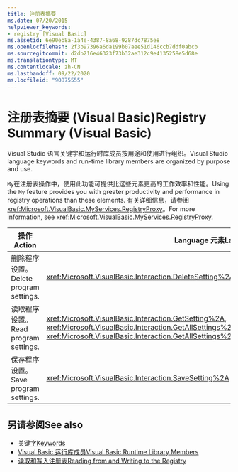 ```yaml
---
title: 注册表摘要
ms.date: 07/20/2015
helpviewer_keywords:
- registry [Visual Basic]
ms.assetid: 6e90eb8a-1a4e-4387-8a68-9287dc7875e8
ms.openlocfilehash: 2f3b97396a6da199b07aee51d146ccb7ddf0abcb
ms.sourcegitcommit: d2db216e46323f73b32ae312c9e4135258e5d68e
ms.translationtype: MT
ms.contentlocale: zh-CN
ms.lasthandoff: 09/22/2020
ms.locfileid: "90875555"
---
```

# <a name="registry-summary-visual-basic"></a><span data-ttu-id="32487-102">注册表摘要 (Visual Basic)</span><span class="sxs-lookup"><span data-stu-id="32487-102">Registry Summary (Visual Basic)</span></span>

<span data-ttu-id="32487-103">Visual Studio 语言关键字和运行时库成员按用途和使用进行组织。</span><span class="sxs-lookup"><span data-stu-id="32487-103">Visual Studio language keywords and run-time library members are organized by purpose and use.</span></span>  
  
 <span data-ttu-id="32487-104">`My`在注册表操作中，使用此功能可提供比这些元素更高的工作效率和性能。</span><span class="sxs-lookup"><span data-stu-id="32487-104">Using the `My` feature provides you with greater productivity and performance in registry operations than these elements.</span></span> <span data-ttu-id="32487-105">有关详细信息，请参阅 <xref:Microsoft.VisualBasic.MyServices.RegistryProxy>。</span><span class="sxs-lookup"><span data-stu-id="32487-105">For more information, see <xref:Microsoft.VisualBasic.MyServices.RegistryProxy>.</span></span>  
  
|<span data-ttu-id="32487-106">**操作**</span><span class="sxs-lookup"><span data-stu-id="32487-106">**Action**</span></span>|<span data-ttu-id="32487-107">**Language 元素**</span><span class="sxs-lookup"><span data-stu-id="32487-107">**Language element**</span></span>|  
|----------------|--------------------------|  
|<span data-ttu-id="32487-108">删除程序设置。</span><span class="sxs-lookup"><span data-stu-id="32487-108">Delete program settings.</span></span>|<xref:Microsoft.VisualBasic.Interaction.DeleteSetting%2A>|  
|<span data-ttu-id="32487-109">读取程序设置。</span><span class="sxs-lookup"><span data-stu-id="32487-109">Read program settings.</span></span>|<span data-ttu-id="32487-110"><xref:Microsoft.VisualBasic.Interaction.GetSetting%2A>, <xref:Microsoft.VisualBasic.Interaction.GetAllSettings%2A></span><span class="sxs-lookup"><span data-stu-id="32487-110"><xref:Microsoft.VisualBasic.Interaction.GetSetting%2A>, <xref:Microsoft.VisualBasic.Interaction.GetAllSettings%2A></span></span>|  
|<span data-ttu-id="32487-111">保存程序设置。</span><span class="sxs-lookup"><span data-stu-id="32487-111">Save program settings.</span></span>|<xref:Microsoft.VisualBasic.Interaction.SaveSetting%2A>|  
  
## <a name="see-also"></a><span data-ttu-id="32487-112">另请参阅</span><span class="sxs-lookup"><span data-stu-id="32487-112">See also</span></span>

- [<span data-ttu-id="32487-113">关键字</span><span class="sxs-lookup"><span data-stu-id="32487-113">Keywords</span></span>](index.md)
- [<span data-ttu-id="32487-114">Visual Basic 运行库成员</span><span class="sxs-lookup"><span data-stu-id="32487-114">Visual Basic Runtime Library Members</span></span>](../runtime-library-members.md)
- [<span data-ttu-id="32487-115">读取和写入注册表</span><span class="sxs-lookup"><span data-stu-id="32487-115">Reading from and Writing to the Registry</span></span>](../../developing-apps/programming/computer-resources/reading-from-and-writing-to-the-registry.md)
